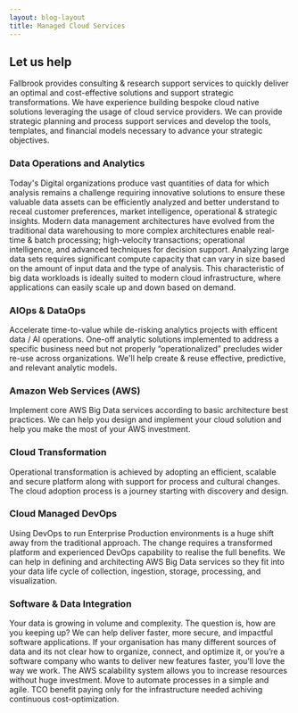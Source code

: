 ```yaml
---
layout: blog-layout
title: Managed Cloud Services
---
```

## Let us help

Fallbrook provides consulting & research support services to quickly deliver an optimal and cost-effective solutions and support strategic transformations.  We have experience building bespoke cloud native solutions leveraging the usage of cloud service providers.  We can provide strategic planning and process support services and develop the tools, templates, and financial models necessary to advance your strategic objectives.

### Data Operations and Analytics
 Today's Digital organizations produce vast quantities of data for which analysis remains a challenge requiring innovative solutions to ensure these valuable data assets can be efficiently analyzed and better understand to receal customer preferences, market intelligence, operational & strategic insights.  Modern data management architectures have evolved from the traditional data warehousing to more complex architectures enable real-time & batch processing; high-velocity transactions; operational intelligence, and advanced techniques for decision support.  Analyzing large data sets requires significant compute capacity that can vary in size based on the amount of input data and the type of analysis. This characteristic of big data workloads is ideally suited to modern cloud infrastructure, where applications can easily scale up and down based on demand.

### AIOps & DataOps
Accelerate time-to-value while de-risking analytics projects with efficent data / AI operations.  One-off analytic solutions implemented to address a specific business need but not properly “operationalized” precludes wider re-use across organizations.  We'll help create & reuse effective, predictive, and relevant analytic models.

### Amazon Web Services (AWS)
Implement core AWS Big Data services according to basic architecture best practices.  We can help you design and implement your cloud solution and help you make the most of your AWS investment.

### Cloud Transformation
Operational transformation is achieved by adopting an efficient, scalable and secure platform along with support for process and cultural changes. The cloud adoption process is a journey starting with discovery and design.

### Cloud Managed DevOps
Using DevOps to run Enterprise Production environments is a huge shift away from the traditional approach. The change requires a transformed platform and experienced DevOps capability to realise the full benefits. We can help in defining and architecting AWS Big Data services so they fit into your data life cycle of collection, ingestion, storage, processing, and visualization.

### Software & Data Integration
Your data is growing in volume and complexity. The question is, how are you keeping up?  We can help deliver faster, more secure, and impactful software applications. If your organisation has many different sources of data and its not clear how to organize, connect, and optimize it, or you’re a software company who wants to deliver new features faster, you’ll love the way we work.  The AWS scalability system allows you to increase resources without huge investment.  Move to automate processes in a simple and agile.  TCO benefit paying only for the infrastructure needed achiving continuous cost-optimization.
